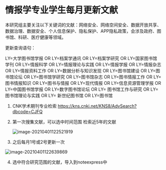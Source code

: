 # 情报学专业学生每月更新文献

本研究组主要关注以下关键词的文献：网络安全、网络空间安全、数据开放共享、数据治理、数据安全、个人信息保护、隐私保护、APP隐私政策，会涉及政府、图书馆、科研、医疗健康等领域。

更新查询语句：

LY=大学图书馆学报 OR LY=档案学通讯 OR LY=档案学研究 OR LY=国家图书馆学刊 OR LY=情报科学 OR LY=情报理论与实践  OR LY=情报学报 OR LY=情报杂志 OR LY=情报资料工作 OR LY=数据分析与知识发现 OR LY=图书馆建设 OR LY=图书馆论坛  OR LY=图书馆学研究 OR LY=图书馆杂志 OR LY=图书情报工作 OR LY=图书情报知识  OR LY=图书与情报 OR LY=现代情报  OR LY=信息资源管理学报 OR LY=中国图书馆学报 OR LY=数字图书馆论坛 OR LY= 图书馆工作与研究 OR LY=图书馆理论与实践 OR LY= 新世纪图书馆 OR LY=图书馆



1. CNK学术期刊专业检索 https://kns.cnki.net/KNS8/AdvSearch?dbcode=CJFQ

   

2. 第一次搜集文献，可以选中时间范围 检索近5年的文献

   ![image-20210401122521919](C:\Users\Administrator\AppData\Roaming\Typora\typora-user-images\image-20210401122521919.png)

3. 之后每月1号或2号更新一次

![image-20210401122639869](C:\Users\Administrator\AppData\Roaming\Typora\typora-user-images\image-20210401122639869.png)

4. 选中符合研究范围的文献，导入到noteexpress中
